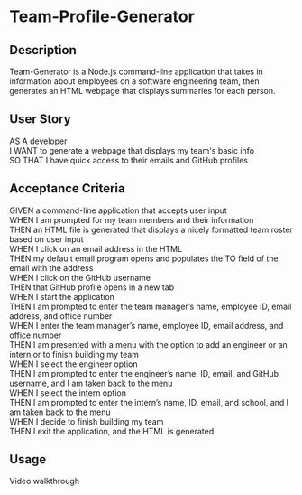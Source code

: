 # Team-Profile-Generator
## Description

Team-Generator is a Node.js command-line application that takes in information about employees on a software engineering team, then generates an HTML webpage that displays summaries for each person. 

## User Story

AS A developer <br>
I WANT to generate a webpage that displays my team's basic info <br>
SO THAT I have quick access to their emails and GitHub profiles<br>

## Acceptance Criteria

GIVEN a command-line application that accepts user input <br>
WHEN I am prompted for my team members and their information <br>
THEN an HTML file is generated that displays a nicely formatted team roster based on user input<br>
WHEN I click on an email address in the HTML<br>
THEN my default email program opens and populates the TO field of the email with the address<br>
WHEN I click on the GitHub username<br>
THEN that GitHub profile opens in a new tab<br>
WHEN I start the application<br>
THEN I am prompted to enter the team manager’s name, employee ID, email address, and office number<br>
WHEN I enter the team manager’s name, employee ID, email address, and office number<br>
THEN I am presented with a menu with the option to add an engineer or an intern or to finish building my team<br>
WHEN I select the engineer option<br>
THEN I am prompted to enter the engineer’s name, ID, email, and GitHub username, and I am taken back to the menu<br>
WHEN I select the intern option<br>
THEN I am prompted to enter the intern’s name, ID, email, and school, and I am taken back to the menu<br>
WHEN I decide to finish building my team<br>
THEN I exit the application, and the HTML is generated<br>


## Usage 


<a src= "https://watch.screencastify.com/v/prpl2EjI1L4UmsCKuD33" alt= "Video-Walkthrough">Video walkthrough </a>
